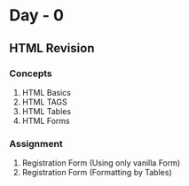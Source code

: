 # Day - 0
## HTML Revision

### Concepts

1. HTML Basics
2. HTML TAGS
3. HTML Tables
4. HTML Forms

### Assignment
1. Registration Form (Using only vanilla Form)
2. Registration Form (Formatting by Tables)